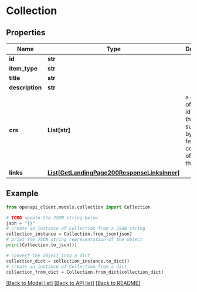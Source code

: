 # Collection


## Properties

Name | Type | Description | Notes
------------ | ------------- | ------------- | -------------
**id** | **str** |  | [optional] 
**item_type** | **str** |  | [optional] 
**title** | **str** |  | [optional] 
**description** | **str** |  | [optional] 
**crs** | **List[str]** | a global list of CRS identifiers that are supported by spatial feature collections offered by the service | [optional] 
**links** | [**List[GetLandingPage200ResponseLinksInner]**](GetLandingPage200ResponseLinksInner.md) |  | [optional] 

## Example

```python
from openapi_client.models.collection import Collection

# TODO update the JSON string below
json = "{}"
# create an instance of Collection from a JSON string
collection_instance = Collection.from_json(json)
# print the JSON string representation of the object
print(Collection.to_json())

# convert the object into a dict
collection_dict = collection_instance.to_dict()
# create an instance of Collection from a dict
collection_from_dict = Collection.from_dict(collection_dict)
```
[[Back to Model list]](../README.md#documentation-for-models) [[Back to API list]](../README.md#documentation-for-api-endpoints) [[Back to README]](../README.md)


